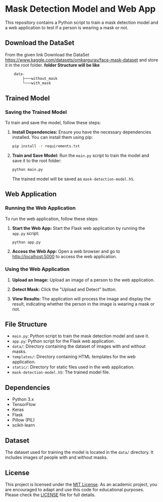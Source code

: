 # Mask Detection Model and Web App

This repository contains a Python script to train a mask detection model and a web application to test if a person is wearing a mask or not.


## Download the DataSet
From the given link Download the DataSet https://www.kaggle.com/datasets/omkargurav/face-mask-dataset and store it in the root folder.
**folder Structure will be like**
```bash
    data-
        ├───without_mask
        └───with_mask
```

## Trained Model

### Saving the Trained Model

To train and save the model, follow these steps:

1. **Install Dependencies:** Ensure you have the necessary dependencies installed. You can install them using pip:

    ```bash
    pip install -r requirements.txt
    ```

2. **Train and Save Model:** Run the `main.py` script to train the model and save it to the root folder:

    ```bash
    python main.py
    ```

    The trained model will be saved as `mask-detection-model.h5`.

## Web Application

### Running the Web Application

To run the web application, follow these steps:


1. **Start the Web App:** Start the Flask web application by running the `app.py` script:

    ```bash
    python app.py
    ```

2. **Access the Web App:** Open a web browser and go to [http://localhost:5000](http://localhost:5000) to access the web application.

### Using the Web Application

1. **Upload an Image:** Upload an image of a person to the web application.

2. **Detect Mask:** Click the "Upload and Detect" button.

3. **View Results:** The application will process the image and display the result, indicating whether the person in the image is wearing a mask or not.

## File Structure

- `main.py`: Python script to train the mask detection model and save it.
- `app.py`: Python script for the Flask web application.
- `data/`: Directory containing the dataset of images with and without masks.
- `templates/`: Directory containing HTML templates for the web application.
- `static/`: Directory for static files used in the web application.
- `mask-detection-model.h5`: The trained model file.

## Dependencies

- Python 3.x
- TensorFlow
- Keras
- Flask
- Pillow (PIL)
- scikit-learn

## Dataset

The dataset used for training the model is located in the `data/` directory. It includes images of people with and without masks.

## License

This project is licensed under the [MIT License](LICENSE). As an academic project, you are encouraged to adapt and use this code for educational purposes. Please check the [LICENSE](LICENSE) file for full details.
